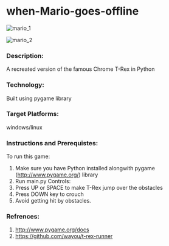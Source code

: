 # when-Mario-goes-offline

![mario_1](https://user-images.githubusercontent.com/25201359/52072987-5c05d700-25ac-11e9-93f3-23c7c900a654.png)

![mario_2](https://user-images.githubusercontent.com/25201359/52072988-5c05d700-25ac-11e9-882a-608e62e9c499.png)

### Description:
A recreated version of the famous Chrome T-Rex in Python

### Technology:
Built using pygame library

### Target Platforms:
windows/linux

### Instructions and Prerequistes:
To run this game:

1. Make sure you have Python installed alongwith pygame (http://www.pygame.org/) library
2. Run main.py
Controls:
1. Press UP or SPACE to make T-Rex jump over the obstacles
2. Press DOWN key to crouch
3. Avoid getting hit by obstacles.


### Refrences:
1. http://www.pygame.org/docs
2. https://github.com/wayou/t-rex-runner
